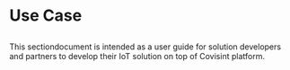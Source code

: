
# Use Case


## 

This sectiondocument is intended as a user guide for solution developers and partners to develop their IoT solution on top of Covisint platform.